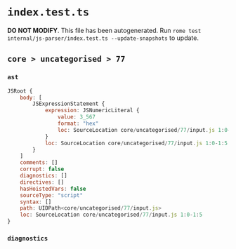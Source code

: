 # `index.test.ts`

**DO NOT MODIFY**. This file has been autogenerated. Run `rome test internal/js-parser/index.test.ts --update-snapshots` to update.

## `core > uncategorised > 77`

### `ast`

```javascript
JSRoot {
	body: [
		JSExpressionStatement {
			expression: JSNumericLiteral {
				value: 3_567
				format: "hex"
				loc: SourceLocation core/uncategorised/77/input.js 1:0-1:5
			}
			loc: SourceLocation core/uncategorised/77/input.js 1:0-1:5
		}
	]
	comments: []
	corrupt: false
	diagnostics: []
	directives: []
	hasHoistedVars: false
	sourceType: "script"
	syntax: []
	path: UIDPath<core/uncategorised/77/input.js>
	loc: SourceLocation core/uncategorised/77/input.js 1:0-1:5
}
```

### `diagnostics`

```

```
